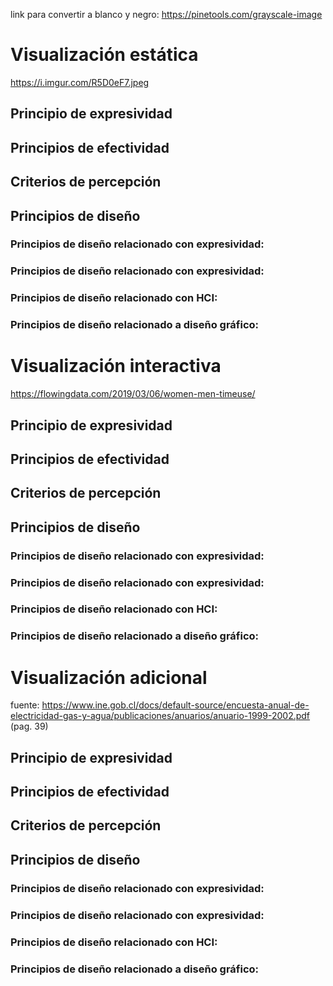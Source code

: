 link para convertir a blanco y negro: https://pinetools.com/grayscale-image

# Visualización estática
https://i.imgur.com/R5D0eF7.jpeg

## Principio de expresividad

## Principios de efectividad

## Criterios de percepción

## Principios de diseño
### Principios de diseño relacionado con expresividad:

### Principios de diseño relacionado con expresividad:

### Principios de diseño relacionado con HCI:

### Principios de diseño relacionado a diseño gráfico:


# Visualización interactiva
https://flowingdata.com/2019/03/06/women-men-timeuse/

## Principio de expresividad

## Principios de efectividad

## Criterios de percepción

## Principios de diseño
### Principios de diseño relacionado con expresividad:

### Principios de diseño relacionado con expresividad:

### Principios de diseño relacionado con HCI:

### Principios de diseño relacionado a diseño gráfico:


# Visualización adicional
fuente: https://www.ine.gob.cl/docs/default-source/encuesta-anual-de-electricidad-gas-y-agua/publicaciones/anuarios/anuario-1999-2002.pdf (pag. 39)

## Principio de expresividad

## Principios de efectividad

## Criterios de percepción

## Principios de diseño
### Principios de diseño relacionado con expresividad:

### Principios de diseño relacionado con expresividad:

### Principios de diseño relacionado con HCI:

### Principios de diseño relacionado a diseño gráfico:

